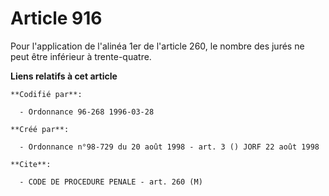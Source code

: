 # Article 916

Pour l'application de l'alinéa 1er de l'article 260, le nombre des jurés ne peut être inférieur à trente-quatre.

**Liens relatifs à cet article**

	**Codifié par**:

	  - Ordonnance 96-268 1996-03-28

	**Créé par**:

	  - Ordonnance n°98-729 du 20 août 1998 - art. 3 () JORF 22 août 1998

	**Cite**:

	  - CODE DE PROCEDURE PENALE - art. 260 (M)
